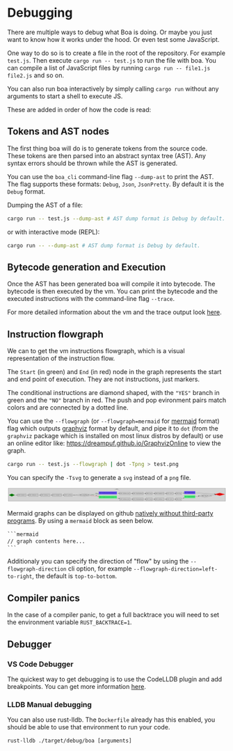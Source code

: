 # Debugging

There are multiple ways to debug what Boa is doing. Or maybe you just want to
know how it works under the hood. Or even test some JavaScript.

One way to do so is to create a file in the root of the repository. For example
`test.js`. Then execute `cargo run -- test.js` to run the file with boa. You can
compile a list of JavaScript files by running `cargo run -- file1.js file2.js`
and so on.

You can also run boa interactively by simply calling `cargo run` without any
arguments to start a shell to execute JS.

These are added in order of how the code is read:

## Tokens and AST nodes

The first thing boa will do is to generate tokens from the source code.
These tokens are then parsed into an abstract syntax tree (AST).
Any syntax errors should be thrown while the AST is generated.

You can use the `boa_cli` command-line flag `--dump-ast` to print the AST.
The flag supports these formats: `Debug`, `Json`, `JsonPretty`. By default
it is the `Debug` format.

Dumping the AST of a file:

```bash
cargo run -- test.js --dump-ast # AST dump format is Debug by default.
```

or with interactive mode (REPL):

```bash
cargo run -- --dump-ast # AST dump format is Debug by default.
```

## Bytecode generation and Execution

Once the AST has been generated boa will compile it into bytecode.
The bytecode is then executed by the vm.
You can print the bytecode and the executed instructions with the command-line flag `--trace`.

For more detailed information about the vm and the trace output look [here](./vm.md).

## Instruction flowgraph

We can to get the vm instructions flowgraph, which is a visual representation of the instruction flow.

The `Start` (in green) and `End` (in red) node in the graph represents the start and end point of execution.
They are not instructions, just markers.

The conditional instructions are diamond shaped, with the `"YES"` branch in green and the `"NO"` branch in red.
The push and pop evironment pairs match colors and are connected by a dotted line.

You can use the `--flowgraph` (or `--flowgraph=mermaid` for [mermaid][mermaid] format) flag which outputs
[graphviz][graphviz] format by default, and pipe it to `dot` (from the `graphviz` package which is installed
on most linux distros by default) or use an online editor like: <https://dreampuf.github.io/GraphvizOnline> to
view the graph.

```bash
cargo run -- test.js --flowgraph | dot -Tpng > test.png
```
You can specify the `-Tsvg` to generate a `svg` instead of a `png` file.

![Graphviz flowgraph](./img/graphviz_flowgraph.svg)

Mermaid graphs can be displayed on github [natively without third-party programs][gihub-mermaid].
By using a `mermaid` block as seen below.

````
```mermaid
// graph contents here...
```
````

Additionaly you can specify the direction of "flow" by using the `--flowgraph-direction` cli option,
for example `--flowgraph-direction=left-to-right`, the default is `top-to-bottom`.

[mermaid]: https://mermaid-js.github.io/
[gihub-mermaid]: https://docs.github.com/en/get-started/writing-on-github/working-with-advanced-formatting/creating-diagrams
[graphviz]: https://graphviz.org/

## Compiler panics

In the case of a compiler panic, to get a full backtrace you will need to set
the environment variable `RUST_BACKTRACE=1`.

## Debugger

### VS Code Debugger

The quickest way to get debugging is to use the CodeLLDB plugin and add breakpoints. You can get
more information [here][blog_debugging].

### LLDB Manual debugging

You can also use rust-lldb. The `Dockerfile` already has this enabled, you
should be able to use that environment to run your code.

```
rust-lldb ./target/debug/boa [arguments]
```

[remote_containers]: https://marketplace.visualstudio.com/items?itemName=ms-vscode-remote.remote-containers
[blog_debugging]: https://jason-williams.co.uk/debugging-rust-in-vscode
